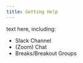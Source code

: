 ```yaml
---
title: Getting Help
---
```


text here, including: 

- Slack Channel
- (Zoom) Chat
- Breaks/Breakout Groups